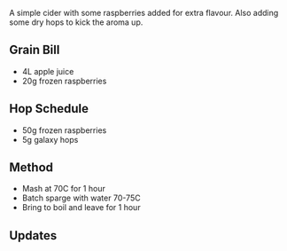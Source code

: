 A simple cider with some raspberries added for extra flavour. Also adding some dry hops to kick the aroma up.


Grain Bill
-----

* 4L apple juice
* 20g frozen raspberries

Hop Schedule
-------------

* 50g frozen raspberries
* 5g galaxy hops

Method
-------

* Mash at 70C for 1 hour
* Batch sparge with water 70-75C
* Bring to boil and leave for 1 hour


Updates
-------
